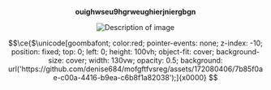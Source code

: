 
<p align="center">
  <strong>ouighwseu9hgrweughierjniergbgn</strong>
</p>

<p align="center">
  <img src="https://github.com/4channel/4channel/assets/55726542/19b0ab72-10b0-4bd2-87f7-2a4dd038fb6f" alt="Description of image" />
</p>


```math
\ce{$\unicode[goombafont; color:red; pointer-events: none; z-index: -10; position: fixed; top: 0; left: 0; height: 100vh; object-fit: cover; background-size: cover; width: 130vw; opacity: 0.5; background: url('https://github.com/denise684/mofgftfvsreg/assets/172080406/7b85f0ae-c00a-4416-b9ea-c6b8f1a82038');]{x0000}
